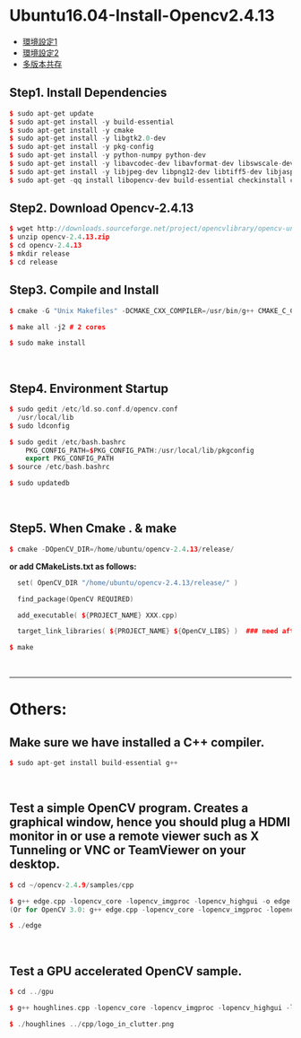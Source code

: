 # Ubuntu16.04-Install-Opencv2.4.13

- [環境設定1](http://blog.csdn.net/woainishifu/article/details/77449373)
- [環境設定2](http://blog.csdn.net/TKchengzi/article/details/52939526)
- [多版本共存](http://www.linuxdiyf.com/linux/30865.html)



## Step1. Install Dependencies
```C++
$ sudo apt-get update
$ sudo apt-get install -y build-essential
$ sudo apt-get install -y cmake
$ sudo apt-get install -y libgtk2.0-dev
$ sudo apt-get install -y pkg-config
$ sudo apt-get install -y python-numpy python-dev
$ sudo apt-get install -y libavcodec-dev libavformat-dev libswscale-dev
$ sudo apt-get install -y libjpeg-dev libpng12-dev libtiff5-dev libjasper-dev
$ sudo apt-get -qq install libopencv-dev build-essential checkinstall cmake pkg-config yasm libjpeg-dev libjasper-dev libavcodec-dev libavformat-dev libswscale-dev libdc1394-22-dev libxine2 libgstreamer0.10-dev libgstreamer-plugins-base0.10-dev libv4l-dev python-dev python-numpy libtbb-dev libqt4-dev libgtk2.0-dev libmp3lame-dev libopencore-amrnb-dev libopencore-amrwb-dev libtheora-dev libvorbis-dev libxvidcore-dev x264 v4l-utils
```

## Step2. Download Opencv-2.4.13
```C++
$ wget http://downloads.sourceforge.net/project/opencvlibrary/opencv-unix/2.4.13/opencv-2.4.13.zip
$ unzip opencv-2.4.13.zip
$ cd opencv-2.4.13
$ mkdir release
$ cd release
```


## Step3. Compile and Install
```C++
$ cmake -G "Unix Makefiles" -DCMAKE_CXX_COMPILER=/usr/bin/g++ CMAKE_C_COMPILER=/usr/bin/gcc -DCMAKE_BUILD_TYPE=RELEASE -DCMAKE_INSTALL_PREFIX=/usr/local -DWITH_TBB=ON -DBUILD_NEW_PYTHON_SUPPORT=ON -DWITH_V4L=ON -DINSTALL_C_EXAMPLES=ON -DINSTALL_PYTHON_EXAMPLES=ON -DBUILD_EXAMPLES=ON -DWITH_QT=ON -DWITH_OPENGL=ON -DBUILD_FAT_JAVA_LIB=ON -DINSTALL_TO_MANGLED_PATHS=ON -DINSTALL_CREATE_DISTRIB=ON -DINSTALL_TESTS=ON -DENABLE_FAST_MATH=ON -DWITH_IMAGEIO=ON -DBUILD_SHARED_LIBS=OFF -DWITH_GSTREAMER=ON ..

$ make all -j2 # 2 cores

$ sudo make install
```
<br/>

## Step4. Environment Startup
```C++
$ sudo gedit /etc/ld.so.conf.d/opencv.conf
  /usr/local/lib  
$ sudo ldconfig

$ sudo gedit /etc/bash.bashrc 
    PKG_CONFIG_PATH=$PKG_CONFIG_PATH:/usr/local/lib/pkgconfig  
    export PKG_CONFIG_PATH  
$ source /etc/bash.bashrc 

$ sudo updatedb
```
<br/>

## Step5. When Cmake . & make
```C++
$ cmake -DOpenCV_DIR=/home/ubuntu/opencv-2.4.13/release/
```

**or add CMakeLists.txt as follows:**
```C++
  set( OpenCV_DIR "/home/ubuntu/opencv-2.4.13/release/" )

  find_package(OpenCV REQUIRED)

  add_executable( ${PROJECT_NAME} XXX.cpp)

  target_link_libraries( ${PROJECT_NAME} ${OpenCV_LIBS} )  ### need after add_executable or in the end

```
```C++
$ make
```
<br/>

---

# Others:

## Make sure we have installed a C++ compiler.
```C++
$ sudo apt-get install build-essential g++
```
<br/>

## Test a simple OpenCV program. Creates a graphical window, hence you should plug a HDMI monitor in or use a remote viewer such as X Tunneling or VNC or TeamViewer on your desktop.
```C++
$ cd ~/opencv-2.4.9/samples/cpp

$ g++ edge.cpp -lopencv_core -lopencv_imgproc -lopencv_highgui -o edge
(Or for OpenCV 3.0: g++ edge.cpp -lopencv_core -lopencv_imgproc -lopencv_highgui -lopencv_imgcodecs -o edge)

$ ./edge
```
<br/>

## Test a GPU accelerated OpenCV sample.
```C++
$ cd ../gpu

$ g++ houghlines.cpp -lopencv_core -lopencv_imgproc -lopencv_highgui -lopencv_calib3d -lopencv_contrib -lopencv_features2d -lopencv_flann -lopencv_gpu -lopencv_legacy -lopencv_ml -lopencv_objdetect -lopencv_photo -lopencv_stitching -lopencv_superres -lopencv_video -lopencv_videostab -o houghlines

$ ./houghlines ../cpp/logo_in_clutter.png
```
<br/>
